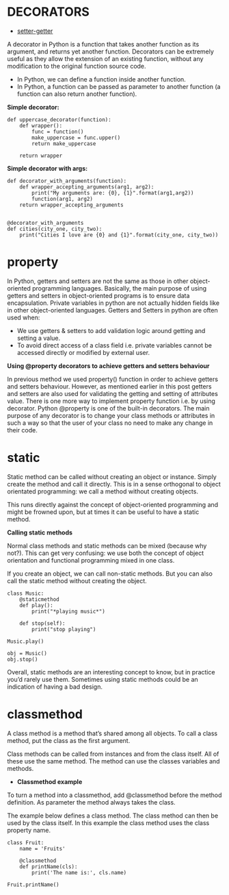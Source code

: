 DECORATORS
===============
- [setter-getter](https://github.com/stupns/HOME/tree/master/OOP/Getter-and-Setter "getter and setter")

A decorator in Python is a function that takes another function as its argument, and returns yet another function.
Decorators can be extremely useful as they allow the extension of an existing function, without any modification to
the original function source code.

- In Python, we can define a function inside another function.
- In Python, a function can be passed as parameter to another function (a function can also return another function).

**Simple decorator:**
```
def uppercase_decorator(function):
    def wrapper():
        func = function()
        make_uppercase = func.upper()
        return make_uppercase

    return wrapper
```
**Simple decorator with args:**

```
def decorator_with_arguments(function):
    def wrapper_accepting_arguments(arg1, arg2):
        print("My arguments are: {0}, {1}".format(arg1,arg2))
        function(arg1, arg2)
    return wrapper_accepting_arguments


@decorator_with_arguments
def cities(city_one, city_two):
    print("Cities I love are {0} and {1}".format(city_one, city_two))
```

# **property**

In Python, getters and setters are not the same as those in other object-oriented programming languages.
Basically, the main purpose of using getters and setters in object-oriented programs is to ensure data encapsulation.
Private variables in python are not actually hidden fields like in other object-oriented languages. Getters and Setters
in python are often used when:

- We use getters & setters to add validation logic around getting and setting a value.
- To avoid direct access of a class field i.e. private variables cannot be accessed directly or modified by external user.

**Using @property decorators to achieve getters and setters behaviour**

In previous method we used property() function in order to achieve getters and setters behaviour.
However, as mentioned earlier in this post getters and setters are also used for validating the getting and setting of
attributes value. There is one more way to implement property function i.e. by using decorator. Python @property is one
of the built-in decorators. The main purpose of any decorator is to change your class methods or attributes in such a 
way so that the user of your class no need to make any change in their code.

# **static**

Static method can be called without creating an object or instance. Simply create the method and call it directly.
This is in a sense orthogonal to object orientated programming: we call a method without creating objects.

This runs directly against the concept of object-oriented programming and might be frowned upon, but at times it can be
useful to have a static method.

**Calling static methods**

Normal class methods and static methods can be mixed (because why not?).
This can get very confusing: we use both the concept of object orientation and functional programming mixed in one class.

If you create an object, we can call non-static methods. But you can also call the static method without creating the object.

```
class Music:
    @staticmethod
    def play():
        print("*playing music*")

    def stop(self):
        print("stop playing")

Music.play()

obj = Music()
obj.stop()
```

Overall, static methods are an interesting concept to know, but in practice you’d rarely use them.
Sometimes using static methods could be an indication of having a bad design.

# **classmethod**

A class method is a method that’s shared among all objects. To call a class method, put the class as the first argument.

Class methods can be called from instances and from the class itself. All of these use the same method.
The method can use the classes variables and methods.

- **Classmethod example**

To turn a method into a classmethod, add @classmethod before the method definition. As parameter the method always takes the class.

The example below defines a class method. The class method can then be used by the class itself. In this example the
class method uses the class property name.

``` 
class Fruit:
    name = 'Fruits'

    @classmethod
    def printName(cls):
        print('The name is:', cls.name)

Fruit.printName()
```


